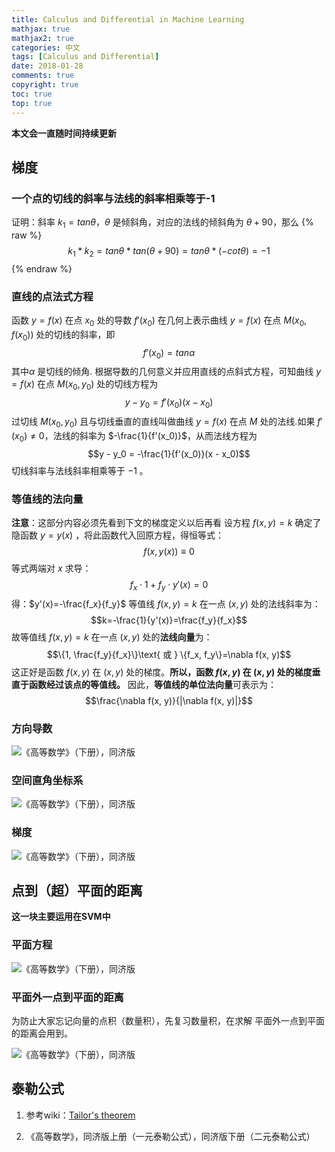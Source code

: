 ```yaml
---
title: Calculus and Differential in Machine Learning
mathjax: true
mathjax2: true
categories: 中文
tags: [Calculus and Differential]
date: 2018-01-28
comments: true
copyright: true
toc: true
top: true
---
```


**本文会一直随时间持续更新**

## 梯度

### 一个点的切线的斜率与法线的斜率相乘等于-1

证明：斜率 $k_1=tan\theta$，$\theta$ 是倾斜角，对应的法线的倾斜角为 $\theta+90$，那么
{% raw %}$$k_1 * k_2=tan\theta * tan(\theta+90)=tan\theta * (-cot\theta)=-1$${% endraw %}

### 直线的点法式方程

函数 $y=f(x)$ 在点 $x_0$ 处的导数 $f'(x_0)$ 在几何上表示曲线 $y=f(x)$ 在点 $M(x_0,f(x_0))$ 处的切线的斜率，即
$$f'(x_0)=tan\alpha$$
其中$α$ 是切线的倾角.
根据导数的几何意义并应用直线的点斜式方程，可知曲线 $y=f(x)$ 在点 $M(x_0,y_0)$ 处的切线方程为
$$y - y_0=f'(x_0)(x - x_0)$$
过切线 $M(x_0, y_0)$ 且与切线垂直的直线叫做曲线 $y=f(x)$ 在点 $M$ 处的法线.如果 $f'(x_0)≠0$，法线的斜率为 $-\frac{1}{f'(x_0)}$，从而法线方程为
$$y - y_0 = -\frac{1}{f'(x_0)}(x - x_0)$$
切线斜率与法线斜率相乘等于 $-1​$ 。

### 等值线的法向量

**注意**：这部分内容必须先看到下文的梯度定义以后再看
设方程 $f(x, y) = k$ 确定了隐函数 $y=y(x)$ ，将此函数代入回原方程，得恒等式：
$$f(x,y(x))\equiv 0$$
等式两端对 $x$ 求导：
$$f_x \cdot 1 + f_y \cdot y'(x)=0$$
得：$y'(x)=-\frac{f_x}{f_y}$
等值线 $f(x, y) = k$ 在一点 $(x, y)$ 处的法线斜率为：
$$k=-\frac{1}{y'(x)}=\frac{f_y}{f_x}$$
故等值线 $f(x, y)=k$ 在一点 $(x, y)$ 处的**法线向量**为：
$$\{1, \frac{f_y}{f_x}\}\text{ 或 } \{f_x, f_y\}=\nabla f(x, y)$$
这正好是函数 $f(x, y)$ 在 $(x, y)$ 处的梯度。**所以，函数 $f(x, y)$ 在 $(x, y)$ 处的梯度垂直于函数经过该点的等值线。** 因此，**等值线的单位法向量**可表示为：
$$\frac{\nabla f(x, y)}{|\nabla f(x, y)|}$$

### 方向导数

![《高等数学》（下册），同济版](http://q9kvrafcq.bkt.clouddn.com/gitpages/Calculus_and_Differential/directional_derivative.png)

### 空间直角坐标系

![《高等数学》（下册），同济版](http://q9kvrafcq.bkt.clouddn.com/gitpages/Calculus_and_Differential/rectangular_coordinate_system.png)

### 梯度

![《高等数学》（下册），同济版](http://q9kvrafcq.bkt.clouddn.com/gitpages/Calculus_and_Differential/nabla.png)

## 点到（超）平面的距离

**这一块主要运用在SVM中**

### 平面方程

![《高等数学》（下册），同济版](http://q9kvrafcq.bkt.clouddn.com/gitpages/Calculus_and_Differential/plane_equation.png)

### 平面外一点到平面的距离
为防止大家忘记向量的点积（数量积），先复习数量积，在求解 平面外一点到平面的距离会用到。

![《高等数学》（下册），同济版](http://q9kvrafcq.bkt.clouddn.com/gitpages/Calculus_and_Differential/the-distance_from_the-point-outside-a-plane_to_the-plane.png)

## 泰勒公式

1. 参考wiki：[Tailor's theorem](https://en.wikipedia.org/wiki/Taylor%27s_theorem#Higher-order_differentiability)

2. 《高等数学》，同济版上册（一元泰勒公式），同济版下册（二元泰勒公式）
